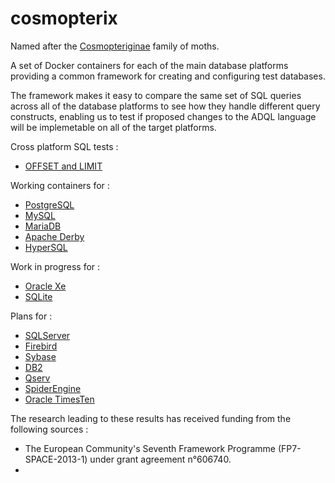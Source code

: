 # cosmopterix
Named after the <a href='http://ukmoths.org.uk/systematic-list/#Cosmopteriginae'>Cosmopteriginae</a> family of moths.

A set of Docker containers for each of the main database platforms providing a common framework for creating and configuring test databases.

The framework makes it easy to compare the same set of SQL queries across all of the database platforms to see how they handle different query constructs, enabling us to test if proposed changes to the ADQL language will be implemetable on all of the target platforms.

Cross platform SQL tests :
* [OFFSET and LIMIT](../../wiki/OFFSET-and-LIMIT)

Working containers for :
* [PostgreSQL](docker/pgsql)
* [MySQL](docker/mysql)
* [MariaDB](docker/mariadb)
* [Apache Derby](docker/derby)
* [HyperSQL](docker/hsqldb)

Work in progress for :
* [Oracle Xe](docker/oracle/oracle-xe/11.2)
* [SQLite](docker/sqlite)

Plans for :
* [SQLServer](docker/mssql)
* [Firebird](docker/firebird)
* [Sybase](docker/sybase)
* [DB2](docker/db2)
* [Qserv](https://dev.lsstcorp.org/trac/wiki/db/Qserv)
* [SpiderEngine](https://mariadb.com/kb/en/mariadb/spider-storage-engine-overview/)
* [Oracle TimesTen](http://www.oracle.com/technetwork/database/database-technologies/timesten/overview/index.html)

The research leading to these results has received funding from the following sources :
* The European Community's Seventh Framework Programme (FP7-SPACE-2013-1) under grant agreement n°606740.
* 
